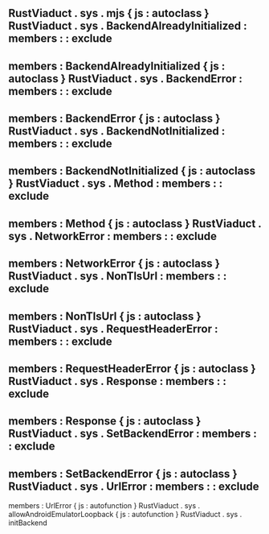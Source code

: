 #
RustViaduct
.
sys
.
mjs
{
js
:
autoclass
}
RustViaduct
.
sys
.
BackendAlreadyInitialized
:
members
:
:
exclude
-
members
:
BackendAlreadyInitialized
{
js
:
autoclass
}
RustViaduct
.
sys
.
BackendError
:
members
:
:
exclude
-
members
:
BackendError
{
js
:
autoclass
}
RustViaduct
.
sys
.
BackendNotInitialized
:
members
:
:
exclude
-
members
:
BackendNotInitialized
{
js
:
autoclass
}
RustViaduct
.
sys
.
Method
:
members
:
:
exclude
-
members
:
Method
{
js
:
autoclass
}
RustViaduct
.
sys
.
NetworkError
:
members
:
:
exclude
-
members
:
NetworkError
{
js
:
autoclass
}
RustViaduct
.
sys
.
NonTlsUrl
:
members
:
:
exclude
-
members
:
NonTlsUrl
{
js
:
autoclass
}
RustViaduct
.
sys
.
RequestHeaderError
:
members
:
:
exclude
-
members
:
RequestHeaderError
{
js
:
autoclass
}
RustViaduct
.
sys
.
Response
:
members
:
:
exclude
-
members
:
Response
{
js
:
autoclass
}
RustViaduct
.
sys
.
SetBackendError
:
members
:
:
exclude
-
members
:
SetBackendError
{
js
:
autoclass
}
RustViaduct
.
sys
.
UrlError
:
members
:
:
exclude
-
members
:
UrlError
{
js
:
autofunction
}
RustViaduct
.
sys
.
allowAndroidEmulatorLoopback
{
js
:
autofunction
}
RustViaduct
.
sys
.
initBackend
